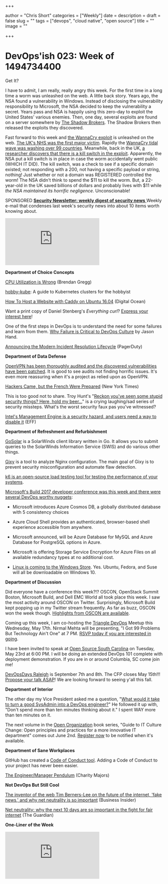+++

author = "Chris Short"
categories = ["Weekly"]
date = 
description = 
draft = false
slug = ""
tags = ["devops", "cloud native", "open source"]
title = ""
image = ""

+++

# DevOps'ish 023: Week of 1494734400

Get It?

I have to admit, I am really, really angry this week. For the first time in a long time a worm was unleashed on the web. A little back story. Years ago, the NSA found a vulnerability in Windows. Instead of disclosing the vulnerability responsibility to Microsoft, the NSA decided to keep the vulnerability a secret. Years pass and NSA is happily using this zero-day to exploit the United States' various enemies. Then, one day, several exploits are found on a server somewhere by [The Shadow Brokers](https://en.wikipedia.org/wiki/The_Shadow_Brokers?ref=devopsish). The Shadow Brokers then released the exploits they discovered.

Fast forward to this week and [the WannaCry exploit](https://www.us-cert.gov/ncas/alerts/TA17-132A?ref=devopsish) is unleashed on the web. [The UK's NHS was the first major victim](https://www.theguardian.com/society/live/2017/may/12/england-hospitals-cyber-attack-nhs-live-updates?ref=devopsish). Rapidly the [WannaCry tidal wave was washing over 99 countries](http://money.cnn.com/2017/05/12/technology/ransomware-attack-nsa-microsoft/index.html?ref=devopsish). Meanwhile, back in the UK, [a researcher discovers that there is a kill switch in the exploit](https://www.malwaretech.com/2017/05/how-to-accidentally-stop-a-global-cyber-attacks.html). Apparently, the NSA put a kill switch is in place in case the worm accidentally went public (WHICH IT DID). The kill switch, was a check to see if a specific domain existed; not responding with a 200, not having a specific payload or string, nothing! Just whether or not a domain was REGISTERED controlled the worm! The NSA didn't think to spend the $11 to kill the worm. But, a 22-year-old in the UK saved billions of dollars and probably lives with $11 while *the NSA maintained its horrific negligence*. Unconscionable!

SPONSORED
[**Security Newsletter: weekly digest of security news**
](https://securitynewsletter.co/?utm_source=devopsish&utm_medium=email&utm_campaign=devopsish1)Weekly e-mail that condenses last week's security news into about 10 items worth knowing about.

<iframe src="https://medium.com/media/96394da4e2d2d47e699e980619895f5a" frameborder=0></iframe>

**Department of Choice Concepts**

[CPU Utilization is Wrong](http://www.brendangregg.com/blog/2017-05-09/cpu-utilization-is-wrong.html) (Brendan Gregg)

[hobby-kube](https://github.com/hobby-kube/guide?ref=devopsish): A guide to Kubernetes clusters for the hobbyist

[How To Host a Website with Caddy on Ubuntu 16.04](https://www.digitalocean.com/community/tutorials/how-to-host-a-website-with-caddy-on-ubuntu-16-04?ref=devopsish) (Digital Ocean)

Want a print copy of Daniel Stenberg's *Everything curl*? [Express your interest here](https://daniel.haxx.se/blog/2017/05/10/everything-curl-printed/?ref=devopsish)!

One of the first steps in DevOps is to understand the need for some failures and learn from them. [Why Failure is Critical to DevOps Culture](http://www.informationweek.com/devops/why-failure-is-critical-to-devops-culture/a/d-id/1328830?ref=devopsish) by Jason Hand.

[Announcing the Modern Incident Resolution Lifecycle](https://www.pagerduty.com/blog/modern-incident-resolution-lifecycle/?ref=devopsish) (PagerDuty)

**Department of Data Defense**

[OpenVPN has been thoroughly audited and the discovered vulnerabilities have been patched](https://ostif.org/the-openvpn-2-4-0-audit-by-ostif-and-quarkslab-results/?ref=devopsish). It is good to see audits not finding horrific issues. It's even more reassuring when it's a project as relied upon as OpenVPN.

[Hackers Came, but the French Were Prepared](https://www.nytimes.com/2017/05/09/world/europe/hackers-came-but-the-french-were-prepared.html?ref=devopsish) (New York Times)

This is too good not to share. Troy Hunt's "[Reckon you've seen some stupid security things? Here, hold my beer…](https://www.troyhunt.com/reckon-youve-seen-some-stupid-security-things-here-hold-my-beer/)" is a crying laughing/sad series of security missteps. What's the worst security faux pas you've witnessed?

[Intel's Management Engine is a security hazard, and users need a way to disable it](https://www.eff.org/deeplinks/2017/05/intels-management-engine-security-hazard-and-users-need-way-disable-it?ref=devopsish) (EFF)

**Department of Refreshment and Refurbishment**

[GoSolar](https://github.com/mrxinu/gosolar?ref=devopsish) is a SolarWinds client library written in Go. It allows you to submit queries to the SolarWinds Information Service (SWIS) and do various other things.

[Gixy](https://github.com/yandex/gixy?ref=devopsish) is a tool to analyze Nginx configuration. The main goal of Gixy is to prevent security misconfiguration and automate flaw detection.

[k6 is an open-source load testing tool for testing the performance of your systems](https://k6.io/).

[Microsoft's Build 2017 developer conference was this week and there were several DevOps worthy nuggets](http://venturebeat.com/2017/05/10/microsoft-introduces-azure-cosmos-db-a-globally-distributed-database-with-5-consistency-choices/):

* Microsoft introduces Azure Cosmos DB, a globally distributed database with 5 consistency choices

* Azure Cloud Shell provides an authenticated, browser-based shell experience accessible from anywhere.

* Microsoft announced, will be Azure Database for MySQL and Azure Database for PostgreSQL options in Azure.

* Microsoft is offering Storage Service Encryption for Azure Files on all available redundancy types at no additional cost.

* [Linux is coming to the Windows Store](http://www.businessinsider.com/microsoft-store-gets-ubuntu-suse-fedora-linux-2017-5?ref=devopsish). Yes. Ubuntu, Fedora, and Suse will all be downloadable on Windows 10.

**Department of Discussion**

Did everyone have a conference this week?!? OSCON, OpenStack Summit Boston, Microsoft Build, and Dell EMC World all took place this week. I saw the most activity around OSCON on Twitter. Surprisingly, Microsoft Build kept popping up in my Twitter stream frequently. As far as buzz, OSCON won the week though. [Highlights from OSCON are available](https://www.oreilly.com/ideas/highlights-from-oscon-austin-2017?ref=devopsish).

Coming up this week, I am co-hosting the [Triangle DevOps](https://tridevops.com/) Meetup this Wednesday, May 17th. Nirmal Mehta will be presenting, "I Got 99 Problems But Technology Ain't One" at 7 PM. [RSVP today if you are interested in going](https://www.meetup.com/Triangle-DevOps/events/238883192/?ref=devopsish).

I have been invited to speak at [Open Source South Carolina](https://www.meetup.com/Open-Source-South-Carolina/events/239747095/?ref=devopsish) on Tuesday, May 23rd at 6:00 PM. I will be doing an extended DevOps 101 complete with deployment demonstration. If you are in or around Columbia, SC come join me!

[DevOpsDays Raleigh](https://www.devopsdays.org/events/2017-raleigh/welcome/?ref=devopsish) is September 7th and 8th. The CFP closes May 15th!!! [Propose your talk ASAP](https://www.devopsdays.org/events/2017-raleigh/propose/?ref=devopsish)! We are looking forward to seeing y'all this fall.

**Department of Interior**

The other day my Vice President asked me a question, "[What would it take to turn a good SysAdmin into a DevOps engineer?](https://chrisshort.net/sysadmin-to-devops-six-months/?ref=devopsish)" He followed it up with, "Don't spend more than ten minutes thinking about it." I spent WAY more than ten minutes on it.

The next volume in the [Open Organization](https://opensource.com/open-organization) book series, "Guide to IT Culture Change: Open principles and practices for a more innovative IT department" comes out June 2nd. [Register now](https://opensource.com/open-organization/resources/book-series?ref=devopsish) to be notified when it's available.

**Department of Sane Workplaces**

GitHub has created a [Code of Conduct tool](https://help.github.com/articles/adding-a-code-of-conduct-to-your-project/?ref=devopsish). Adding a Code of Conduct to your project has never been easier.

[The Engineer/Manager Pendulum](https://charity.wtf/2017/05/11/the-engineer-manager-pendulum/?ref=devopsish) (Charity Majors)

**Not DevOps But Still Cool**

[The inventor of the web Tim Berners-Lee on the future of the internet, 'fake news,' and why net neutrality is so important](http://www.businessinsider.com/mathias-dopfner-tim-berners-lee-world-wide-web-interview-2017-5?ref=devopsish) (Business Insider)

[Net neutrality: why the next 10 days are so important in the fight for fair internet](https://www.theguardian.com/technology/2017/may/09/what-is-net-neutrality-fcc-vote-why-it-matters?ref=devopsish) (The Guardian)

**One-Liner of the Week**

<iframe src="https://medium.com/media/f5686b254b1ec8cde541ab15ff3330cc" frameborder=0></iframe>
